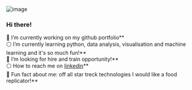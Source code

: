 ![image](https://user-images.githubusercontent.com/119047693/216819528-18918709-704e-4582-b0dd-7cb89ee70bce.png)

### Hi there!  
:large_blue_circle: I’m currently working on my github portfolio**  
:white_circle: I’m currently learning python, data analysis, visualisation and machine learning and it's so much fun!**  
:large_blue_circle: I’m looking for hire and train opportunity!**  
:white_circle: How to reach me on [linkedin](https://www.linkedin.com/in/barbara-domanska-46a438147/)**  
:large_blue_circle: Fun fact about me: off all star treck technologies I would like a food replicator!**
